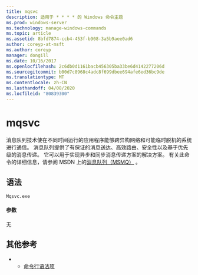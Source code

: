 ```yaml
---
title: mqsvc
description: 适用于 * * * * 的 Windows 命令主题
ms.prod: windows-server
ms.technology: manage-windows-commands
ms.topic: article
ms.assetid: 8bfd7874-ccb4-453f-b908-3a5b9aee0ad6
author: coreyp-at-msft
ms.author: coreyp
manager: dongill
ms.date: 10/16/2017
ms.openlocfilehash: 2c6db0d1161bacb456305ba33be6d4142277206d
ms.sourcegitcommit: b00d7c8968c4adc8f699dbee694afe6ed36bc9de
ms.translationtype: MT
ms.contentlocale: zh-CN
ms.lasthandoff: 04/08/2020
ms.locfileid: "80839300"
---
```

# <a name="mqsvc"></a>mqsvc



消息队列技术使在不同时间运行的应用程序能够跨异构网络和可能临时脱机的系统进行通信。 消息队列提供了有保证的消息送达、高效路由、安全性以及基于优先级的消息传递。 它可以用于实现异步和同步消息传递方案的解决方案。 有关此命令的详细信息，请参阅 MSDN 上的[消息队列（MSMQ）](https://go.microsoft.com/fwlink/?LinkId=248723) 。

## <a name="syntax"></a>语法

```
Mqsvc.exe
```

#### <a name="parameters"></a>参数

无

## <a name="additional-references"></a>其他参考

-   - [命令行语法项](command-line-syntax-key.md)